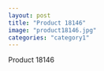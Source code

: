 ```yaml
---
layout: post
title: "Product 18146"
image: "product18146.jpg"
categories: "category1"
---
```

Product 18146
